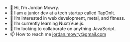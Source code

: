 - 👋 Hi, I’m Jordan Mowry.
- 🏡 I am a junior dev at a tech startup called TapOnIt. 
- 👀 I’m interested in web development, metal, and fitness.
- 🌱 I’m currently learning Nuxt/Vue.js.
- 💞️ I’m looking to collaborate on anything JavaScript.
- 📫 How to reach me jordan.mowry@gmail.com

<!---
jordanbmowry/jordanbmowry is a ✨ special ✨ repository because its `README.md` (this file) appears on your GitHub profile.
You can click the Preview link to take a look at your changes.
--->
